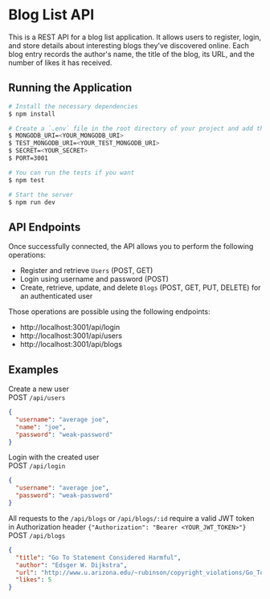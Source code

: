 # Blog List API

This is a REST API for a blog list application. It allows users to register, login, and store details about interesting blogs they've discovered online. Each blog entry records the author's name, the title of the blog, its URL, and the number of likes it has received.

## Running the Application

```bash
# Install the necessary dependencies
$ npm install

# Create a `.env` file in the root directory of your project and add the following environment variables
$ MONGODB_URI=<YOUR_MONGODB_URI>
$ TEST_MONGODB_URI=<YOUR_TEST_MONGODB_URI>
$ SECRET=<YOUR_SECRET>
$ PORT=3001

# You can run the tests if you want
$ npm test

# Start the server
$ npm run dev
```

## API Endpoints

Once successfully connected, the API allows you to perform the following operations:

- Register and retrieve `Users` (POST, GET)
- Login using username and password (POST)
- Create, retrieve, update, and delete `Blogs` (POST, GET, PUT, DELETE) for an authenticated user

Those operations are possible using the following endpoints:

- http://localhost:3001/api/login
- http://localhost:3001/api/users
- http://localhost:3001/api/blogs

## Examples

Create a new user  
POST `/api/users`

```json
{
  "username": "average joe",
  "name": "joe",
  "password": "weak-password"
}
```

Login with the created user  
POST `/api/login`

```json
{
  "username": "average joe",
  "password": "weak-password"
}
```

All requests to the `/api/blogs` or `/api/blogs/:id` require a valid JWT token in Authorization header `{"Authorization": "Bearer <YOUR_JWT_TOKEN>"}`  
POST `/api/blogs`

```json
{
  "title": "Go To Statement Considered Harmful",
  "author": "Edsger W. Dijkstra",
  "url": "http://www.u.arizona.edu/~rubinson/copyright_violations/Go_To_Considered_Harmful.html",
  "likes": 5
}
```
